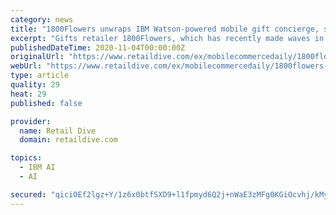 ```yaml
---
category: news
title: "1800Flowers unwraps IBM Watson-powered mobile gift concierge, signaling AI’s rise"
excerpt: "Gifts retailer 1800Flowers, which has recently made waves in artificial intelligence integration, is cementing its stronghold on mobile commerce with an IBM Watson-powered gift concierge that uses ..."
publishedDateTime: 2020-11-04T00:00:00Z
originalUrl: "https://www.retaildive.com/ex/mobilecommercedaily/1800flowers-unwraps-ibm-watson-powered-mobile-gift-concierge-signaling-ais-rise"
webUrl: "https://www.retaildive.com/ex/mobilecommercedaily/1800flowers-unwraps-ibm-watson-powered-mobile-gift-concierge-signaling-ais-rise"
type: article
quality: 29
heat: 29
published: false

provider:
  name: Retail Dive
  domain: retaildive.com

topics:
  - IBM AI
  - AI

secured: "qiciOEf2lgz+Y/1z6x0btfSXD9+l1fpmyd6Q2j+nWaE3zMFg0KGiOcvhj/kMywqbFScmCVhwO/YgKqdEjt3Pa9wDHEUbiHggiQlFP6x7vC5e1e9LsIgZ4B38cdhpzKSxgDlgp/hnBUA336u3NiGyfGhiDldEbzPoM9cHEO6QZPkiYFX8VXagVVODeik21LJ7Kx+xyIDsZH8vwlhdcXzufIlzhO9W7heiHGiI3W/aWYFpGkCw8suLaX74178GLpkJ4jGeTsihKq4v+K0txt8yCHLsh0OLluOqp7u9klb4Kl9v817waq1ztZppFgFeEy+roxYtGqAlXS1urPx/WfPIeWO2jJOoou3/SLDavIAoxFI=;AIHtd8Zo4VmirMEouPSkrw=="
---
```


